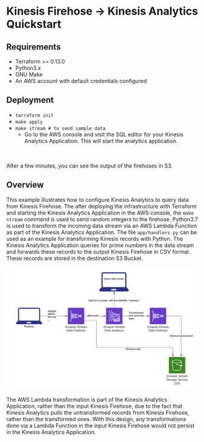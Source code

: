 # Kinesis Firehose -> Kinesis Analytics Quickstart

## Requirements
- Terraform >= 0.13.0
- Python3.x
- GNU Make
- An AWS account with default credentials configured

## Deployment
- `terraform init`
- `make apply`
- `make stream # to send sample data`
  - Go to the AWS console and visit the SQL editor for your Kinesis Analytics Application.  This will start the analytics application.
<br>
<br>
After a few minutes, you can see the output of the firehoses in S3.

## Overview

This example illustrates how to configure Kinesis Analytics to query data from Kinesis Firehose.  The after deploying the infrastructure with Terraform and starting the Kinesis Analytics Application in the AWS console, the `make stream` command is used to send random integers to the firehose.  Python3.7 is used to transform the incoming data stream via an AWS Lambda Function as part of the Kinesis Analytics Application.  The file `app/handlers.py` can be used as an example for transforming Kinesis records with Python.  The Kinesis Analytics Application queries for prime numbers in the data stream and forwards these records to the output Kinesis Firehose in CSV format.  These records are stored in the destination S3 Bucket.

![](firehose-analytics-quickstart.png)

The AWS Lambda transformation is part of the Kinesis Analytics Application, rather than the input Kinesis Firehose, due to the fact that Kinesis Analytics pulls the untransformed records from Kinesis Firehose, rather than the transformed ones.  With this design, any transformations done via a Lambda Function in the input Kinesis Firehose would not persist in the Kinesis Analytics Application.
